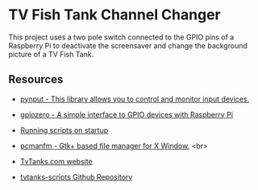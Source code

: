 
# TV Fish Tank Channel Changer
This project uses a two pole switch connected to the GPIO pins of a Raspberry Pi to deactivate the screensaver and change the background picture of a TV Fish Tank. 

## Resources 
* [pynput - This library allows you to control and monitor input devices.](https://pynput.readthedocs.io/en/latest/index.html)
* [gpiozero - A simple interface to GPIO devices with Raspberry Pi](https://gpiozero.readthedocs.io/en/stable/)
* [Running scripts on startup](https://learn.sparkfun.com/tutorials/how-to-run-a-raspberry-pi-program-on-startup/all#method-2-autostart)
* [pcmanfm - Gtk+ based file manager for X Window.](https://www.mankier.com/1/pcmanfm)
<br\>

* [TvTanks.com website](https://tvtanks.com)
* [tvtanks-scripts Github Repository](https://github.com/martinvicknair)